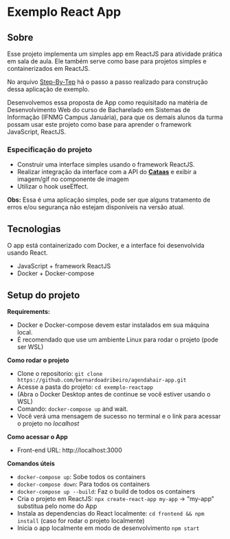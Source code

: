 # Exemplo React App

## Sobre
Esse projeto implementa um simples app em ReactJS para atividade prática em sala de aula. Ele também serve como base para projetos simples e containerizados em ReactJS.

No arquivo [Step-By-Tep](Step-By-Step.md) há o passo a passo realizado para construção dessa aplicação de exemplo.

Desenvolvemos essa proposta de App como requisitado na matéria de Desenvolvimento Web do curso de Bacharelado em Sistemas de Informação (IFNMG Campus Januária), para que os demais alunos da turma possam usar este projeto como base para aprender o framework JavaScript, ReactJS.

### Especificação do projeto
- Construir uma interface simples usando o framework ReactJS.
- Realizar integração da interface com a API do **[Cataas](https://cataas.com/#/)** e exibir a imagem/gif no componente de imagem
- Utilizar o hook useEffect.

**Obs:** Essa é uma aplicação simples, pode ser que alguns tratamento de erros e/ou segurança não estejam disponíveis na versão atual.


## Tecnologias
O app está containerizado com Docker, e a interface foi desenvolvida usando React.

- JavaScript + framework ReactJS
- Docker + Docker-compose



## Setup do projeto

**Requirements:**
- Docker e Docker-compose devem estar instalados em sua máquina local.
- É recomendado que use um ambiente Linux para rodar o projeto (pode ser WSL)

**Como rodar o projeto**
- Clone o repositorio: `git clone https://github.com/bernardoadribeiro/agendahair-app.git`
- Acesse a pasta do projeto: `cd exemplo-reactapp`
- (Abra o Docker Desktop antes de continue se você estiver usando o WSL)
- Comando: `docker-compose up` and wait.
- Você verá uma mensagem de sucesso no terminal e o link para acessar o projeto no *localhost*

**Como acessar o App**
- Front-end URL: http://localhost:3000

**Comandos úteis**
- `docker-compose up`: Sobe todos os containers
- `docker-compose down`: Para todos os containers
- `docker-compose up --build`: Faz o build de todos os containers
- Cria o projeto em ReactJS: `npx create-react-app my-app` -> "my-app" substitua pelo nome do App
- Instala as dependencias do React localmente: `cd frontend && npm install` (caso for rodar o projeto localmente)
- Inicia o app localmente em modo de desenvolvimento `npm start`
